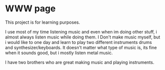 # WWW page
This project is for learning purposes.

I use most of my time listening music and even when im doing other stuff, i almost always listen music while doing them.
I Don't make music myself, but i would like to one day and learn to play two different instruments drums and synthesizer/keyboards.
It doesn't matter what type of music is, its fine when it sounds good, but i mostly listen metal music.

I have two brothers who are great making music and playing instruments.
